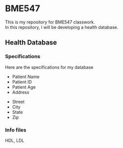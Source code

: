# BME547

This is my repository for BME547 classwork.<br>
In this repository, I will be developing a health database.

## Health Database
### Specifications
Here are the specifications for my database
* Patient Name
* Patient ID
* Patient Age
* Address
- Street
- City
- State
- Zip

### Info files
HDL, LDL
